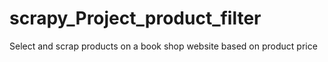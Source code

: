# scrapy_Project_product_filter
Select and scrap products on a book shop website based on product price
